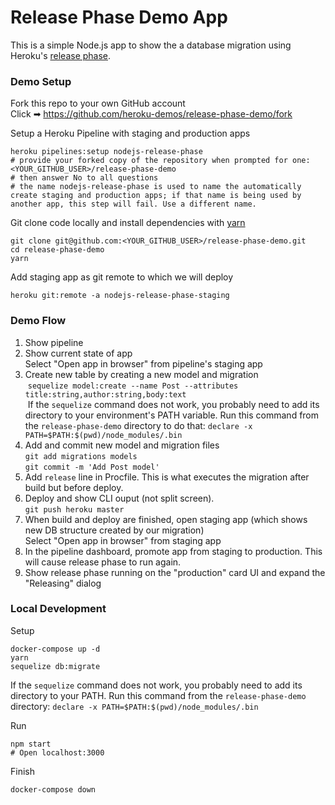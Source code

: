 # Release Phase Demo App

This is a simple Node.js app to show the a database migration using Heroku's [release phase](https://devcenter.heroku.com/articles/release-phase).

### Demo Setup
Fork this repo to your own GitHub account  
Click ➡ https://github.com/heroku-demos/release-phase-demo/fork

Setup a Heroku Pipeline with staging and production apps
```shell
heroku pipelines:setup nodejs-release-phase
# provide your forked copy of the repository when prompted for one: <YOUR_GITHUB_USER>/release-phase-demo
# then answer No to all questions
# the name nodejs-release-phase is used to name the automatically create staging and production apps; if that name is being used by another app, this step will fail. Use a different name.
```

Git clone code locally and install dependencies with [yarn](https://yarnpkg.com/en/docs/install)
```shell
git clone git@github.com:<YOUR_GITHUB_USER>/release-phase-demo.git
cd release-phase-demo
yarn
```

Add staging app as git remote to which we will deploy
```shell
heroku git:remote -a nodejs-release-phase-staging
```

### Demo Flow
1. Show pipeline
1. Show current state of app  
  Select "Open app in browser" from pipeline's staging app
1. Create new table by creating a new model and migration  
  `sequelize model:create --name Post --attributes title:string,author:string,body:text`  
  If the `sequelize` command does not work, you probably need to add its directory to your environment's PATH variable. Run this command from the `release-phase-demo` directory to do that: `declare -x PATH=$PATH:$(pwd)/node_modules/.bin`
1. Add and commit new model and migration files  
  `git add migrations models`  
  `git commit -m 'Add Post model'`
1. Add `release` line in Procfile. This is what executes the migration after build but before deploy.
1. Deploy and show CLI ouput (not split screen).  
  `git push heroku master`
1. When build and deploy are finished, open staging app (which shows new DB structure created by our migration)  
  Select "Open app in browser" from staging app
1. In the pipeline dashboard, promote app from staging to production.  This will cause release phase to run again.
1. Show release phase running on the "production" card UI and expand the "Releasing" dialog

### Local Development
Setup
```shell
docker-compose up -d
yarn
sequelize db:migrate
```
If the `sequelize` command does not work, you probably need to add its directory to your PATH. Run this command from the `release-phase-demo` directory: `declare -x PATH=$PATH:$(pwd)/node_modules/.bin`

Run
```shell
npm start
# Open localhost:3000
```

Finish
```shell
docker-compose down
```
